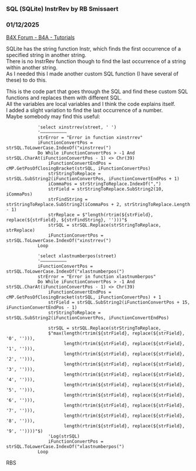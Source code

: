 ### SQL (SQLite) InstrRev by RB Smissaert
### 01/12/2025
[B4X Forum - B4A - Tutorials](https://www.b4x.com/android/forum/threads/165074/)

SQLite has the string function Instr, which finds the first occurrence of a specified string in another string.  
There is no InstrRev function though to find the last occurrence of a string within another string.  
As I needed this I made another custom SQL function (I have several of these) to do this.  
  
This is the code part that goes through the SQL and find these custom SQL functions and replaces them with different SQL.  
All the variables are local variables and I think the code explains itself.  
I added a slight variation to find the last occurrence of a number.  
Maybe somebody may find this useful:  
  

```B4X
            'select xinstrrev(street, ' ')  
            '—————————–  
            strError = "Error in function xinstrrev"  
            iFunctionConvertPos = strSQL.ToLowerCase.IndexOf("xinstrrev(")  
            Do While iFunctionConvertPos > -1 And strSQL.CharAt(iFunctionConvertPos - 1) <> Chr(39)  
                iFunctionConvertEndPos = cMP.GetPosOfClosingBracket(strSQL, iFunctionConvertPos)  
                strStringToReplace = strSQL.SubString2(iFunctionConvertPos, iFunctionConvertEndPos + 1)  
                iCommaPos = strStringToReplace.IndexOf(",")  
                strField = strStringToReplace.SubString2(10, iCommaPos)  
                strFindString = strStringToReplace.SubString2(iCommaPos + 2, strStringToReplace.Length - 1)  
                strReplace = $"length(rtrim(${strField}, replace(${strField}, ${strFindString}, '')))"$  
                strSQL = strSQL.Replace(strStringToReplace, strReplace)  
                iFunctionConvertPos = strSQL.ToLowerCase.IndexOf("xinstrrev(")  
            Loop  
              
            'select xlastnumberpos(street)  
            '—————————–  
            iFunctionConvertPos = strSQL.ToLowerCase.IndexOf("xlastnumberpos(")  
            strError = "Error in function xlastnumberpos"  
            Do While iFunctionConvertPos > -1 And strSQL.CharAt(iFunctionConvertPos - 1) <> Chr(39)  
                iFunctionConvertEndPos = cMP.GetPosOfClosingBracket(strSQL, iFunctionConvertPos) + 1  
                strField = strSQL.SubString2(iFunctionConvertPos + 15, iFunctionConvertEndPos - 1)  
                strStringToReplace = strSQL.SubString2(iFunctionConvertPos, iFunctionConvertEndPos)  
                        
                strSQL = strSQL.Replace(strStringToReplace, _  
                $"max(length(rtrim(${strField}, replace(${strField}, '0', ''))),   
                      length(rtrim(${strField}, replace(${strField}, '1', ''))),    
                      length(rtrim(${strField}, replace(${strField}, '2', ''))),    
                      length(rtrim(${strField}, replace(${strField}, '3', ''))),    
                      length(rtrim(${strField}, replace(${strField}, '4', ''))),   
                      length(rtrim(${strField}, replace(${strField}, '5', ''))),   
                      length(rtrim(${strField}, replace(${strField}, '6', ''))),  
                      length(rtrim(${strField}, replace(${strField}, '7', ''))),   
                      length(rtrim(${strField}, replace(${strField}, '8', ''))),   
                      length(rtrim(${strField}, replace(${strField}, '9', ''))))"$)  
                'Log(strSQL)  
                iFunctionConvertPos = strSQL.ToLowerCase.IndexOf("xlastnumberpos(")  
            Loop
```

  
  
RBS